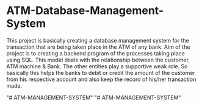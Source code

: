 # ATM-Database-Management-System
This project is basically creating a database management system for the transaction that are
being taken place in the ATM of any bank. Aim of the project is to creating a backend
program of the processes taking place using SQL. This model deals with the relationship
between the customer, ATM machine & Bank. The other entities play a supportive weak
role. So basically this helps the banks to debit or credit the amount of the customer from his
respective account and also keep the record of his/her transaction made.

"# ATM-MANAGEMENT-SYSTEM" 
"# ATM-MANAGEMENT-SYSTEM" 
